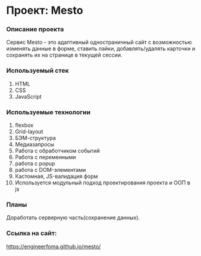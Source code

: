 # Проект: Mesto

### Описание проекта
Сервис Mesto - это адаптивный одностраничный сайт с возможностью изменять данные в форме, ставить лайки, добавлять/удалять карточки и сохранять их на странице в текущей сессии.

### Используемый стек
1. HTML
2. CSS
3. JavaScript

### Используемые технологии
1. flexbox
2. Grid-layout
3. БЭМ-структура
4. Медиазапросы
5. Работа с обработчиком событий
6. Работа с переменными
7. работа с popup
8. работа с DOM-элементами
9. Кастомная, JS-валидация форм
10. Используется модульный подход проектирования проекта и ООП в js

### Планы
Доработать серверную часть(сохранение данных).

### Ссылка на сайт:
https://engineerfoma.github.io/mesto/